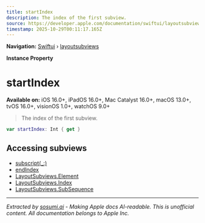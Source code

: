 ```yaml
---
title: startIndex
description: The index of the first subview.
source: https://developer.apple.com/documentation/swiftui/layoutsubviews/startindex
timestamp: 2025-10-29T00:11:17.165Z
---
```


**Navigation:** [Swiftui](/documentation/swiftui) › [layoutsubviews](/documentation/swiftui/layoutsubviews)

**Instance Property**

# startIndex

**Available on:** iOS 16.0+, iPadOS 16.0+, Mac Catalyst 16.0+, macOS 13.0+, tvOS 16.0+, visionOS 1.0+, watchOS 9.0+

> The index of the first subview.

```swift
var startIndex: Int { get }
```

## Accessing subviews

- [subscript(_:)](/documentation/swiftui/layoutsubviews/subscript(_:))
- [endIndex](/documentation/swiftui/layoutsubviews/endindex)
- [LayoutSubviews.Element](/documentation/swiftui/layoutsubviews/element)
- [LayoutSubviews.Index](/documentation/swiftui/layoutsubviews/index)
- [LayoutSubviews.SubSequence](/documentation/swiftui/layoutsubviews/subsequence)

---

*Extracted by [sosumi.ai](https://sosumi.ai) - Making Apple docs AI-readable.*
*This is unofficial content. All documentation belongs to Apple Inc.*
